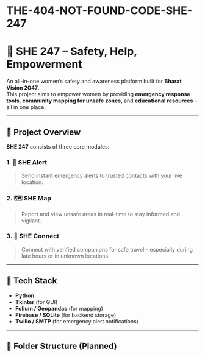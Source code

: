 # THE-404-NOT-FOUND-CODE-SHE-247
# 🚨 SHE 247 – Safety, Help, Empowerment

An all-in-one women’s safety and awareness platform built for **Bharat Vision 2047**.  
This project aims to empower women by providing **emergency response tools**, **community mapping for unsafe zones**, and **educational resources** – all in one place.

---

## 🧠 Project Overview

**SHE 247** consists of three core modules:

### 1. 🔔 SHE Alert
> Send instant emergency alerts to trusted contacts with your live location.

### 2. 🗺️ SHE Map
> Report and view unsafe areas in real-time to stay informed and vigilant.

### 3. 🤝 SHE Connect
> Connect with verified companions for safe travel – especially during late hours or in unknown locations.

---

## 🚀 Tech Stack

- **Python**
- **Tkinter** (for GUI)
- **Folium / Geopandas** (for mapping)
- **Firebase / SQLite** (for backend storage)
- **Twilio / SMTP** (for emergency alert notifications)

---

## 📁 Folder Structure (Planned)
